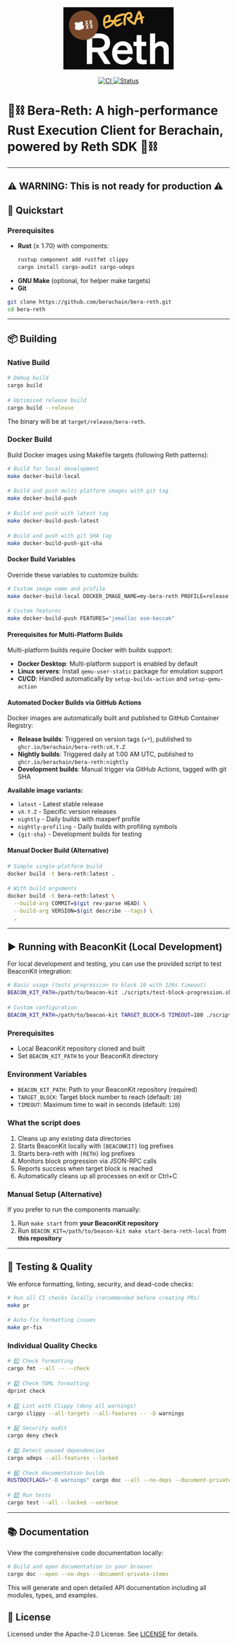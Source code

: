 <div align="center">

<img src="assets/bera-reth.png" alt="Logo" width="250"/>

<p>
  <a href="https://github.com/berachain/bera-reth/actions/workflows/ci.yml">
    <img src="https://github.com/berachain/bera-reth/actions/workflows/ci.yml/badge.svg" alt="CI"/>
  </a>
  <a href="https://github.com/berachain/bera-reth">
    <img src="https://img.shields.io/badge/status-in%20development-yellow.svg" alt="Status"/>
  </a>
</p>

</div>

# 🐻⛓️ Bera-Reth: A high-performance Rust Execution Client for Berachain, powered by Reth SDK 🐻⛓️

---

## ⚠️ WARNING: This is not ready for production ⚠️

## 🚀 Quickstart

### Prerequisites

- **Rust** (≥ 1.70) with components:
  ```bash
  rustup component add rustfmt clippy
  cargo install cargo-audit cargo-udeps
  ```
- **GNU Make** (optional, for helper make targets)
- **Git**

```bash
git clone https://github.com/berachain/bera-reth.git
cd bera-reth
```

---

## 📦 Building

### Native Build

```bash
# Debug build
cargo build

# Optimized release build
cargo build --release
```

The binary will be at `target/release/bera-reth`.

### Docker Build

Build Docker images using Makefile targets (following Reth patterns):

```bash
# Build for local development
make docker-build-local

# Build and push multi-platform images with git tag
make docker-build-push

# Build and push with latest tag
make docker-build-push-latest

# Build and push with git SHA tag
make docker-build-push-git-sha
```

#### Docker Build Variables

Override these variables to customize builds:

```bash
# Custom image name and profile
make docker-build-local DOCKER_IMAGE_NAME=my-bera-reth PROFILE=release

# Custom features
make docker-build-push FEATURES="jemalloc asm-keccak"
```

#### Prerequisites for Multi-Platform Builds

Multi-platform builds require Docker with buildx support:

- **Docker Desktop**: Multi-platform support is enabled by default
- **Linux servers**: Install `qemu-user-static` package for emulation support
- **CI/CD**: Handled automatically by `setup-buildx-action` and `setup-qemu-action`

#### Automated Docker Builds via GitHub Actions

Docker images are automatically built and published to GitHub Container Registry:

- **Release builds**: Triggered on version tags (`v*`), published to `ghcr.io/berachain/bera-reth:vX.Y.Z`
- **Nightly builds**: Triggered daily at 1:00 AM UTC, published to `ghcr.io/berachain/bera-reth:nightly` 
- **Development builds**: Manual trigger via GitHub Actions, tagged with git SHA

**Available image variants:**
- `latest` - Latest stable release
- `vX.Y.Z` - Specific version releases  
- `nightly` - Daily builds with maxperf profile
- `nightly-profiling` - Daily builds with profiling symbols
- `{git-sha}` - Development builds for testing

#### Manual Docker Build (Alternative)

```bash
# Simple single-platform build
docker build -t bera-reth:latest .

# With build arguments
docker build -t bera-reth:latest \
  --build-arg COMMIT=$(git rev-parse HEAD) \
  --build-arg VERSION=$(git describe --tags) \
  .
```

---

## ▶️ Running with BeaconKit (Local Development)

For local development and testing, you can use the provided script to test BeaconKit integration:

```bash
# Basic usage (tests progression to block 10 with 120s timeout)
BEACON_KIT_PATH=/path/to/beacon-kit ./scripts/test-block-progression.sh

# Custom configuration
BEACON_KIT_PATH=/path/to/beacon-kit TARGET_BLOCK=5 TIMEOUT=180 ./scripts/test-block-progression.sh
```

### Prerequisites

- Local BeaconKit repository cloned and built
- Set `BEACON_KIT_PATH` to your BeaconKit directory

### Environment Variables

- `BEACON_KIT_PATH`: Path to your BeaconKit repository (required)
- `TARGET_BLOCK`: Target block number to reach (default: `10`)
- `TIMEOUT`: Maximum time to wait in seconds (default: `120`)

### What the script does

1. Cleans up any existing data directories
2. Starts BeaconKit locally with `[BEACONKIT]` log prefixes
3. Starts bera-reth with `[RETH]` log prefixes
4. Monitors block progression via JSON-RPC calls
5. Reports success when target block is reached
6. Automatically cleans up all processes on exit or Ctrl+C

### Manual Setup (Alternative)

If you prefer to run the components manually:

1. Run `make start` from **your BeaconKit repository**
2. Run `BEACON_KIT=/path/to/beacon-kit make start-bera-reth-local` from **this repository**

---

## 🔧 Testing & Quality

We enforce formatting, linting, security, and dead-code checks:

```bash
# Run all CI checks locally (recommended before creating PRs)
make pr

# Auto-fix formatting issues
make pr-fix
```

### Individual Quality Checks

```bash
# 1️⃣ Check formatting
cargo fmt --all -- --check

# 2️⃣ Check TOML formatting
dprint check

# 3️⃣ Lint with Clippy (deny all warnings)
cargo clippy --all-targets --all-features -- -D warnings

# 4️⃣ Security audit
cargo deny check

# 5️⃣ Detect unused dependencies
cargo udeps --all-features --locked

# 6️⃣ Check documentation builds
RUSTDOCFLAGS="-D warnings" cargo doc --all --no-deps --document-private-items

# 7️⃣ Run tests
cargo test --all --locked --verbose
```

---

## 📚 Documentation

View the comprehensive code documentation locally:

```bash
# Build and open documentation in your browser
cargo doc --open --no-deps --document-private-items
```

This will generate and open detailed API documentation including all modules, types, and examples.

## 📜 License

Licensed under the Apache-2.0 License. See [LICENSE](LICENSE) for details.
